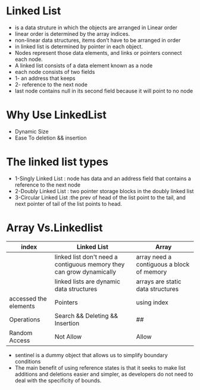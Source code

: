 # Linked List 
* is a data struture in which the objects are arranged in Linear order 
* linear order is determined by the array indices.
* non-linear data structures, items don’t have to be arranged in order
* in linked list is determined by pointer in each object.
* Nodes represent those data elements, and links or pointers connect each node.
* A linked list consists of a data element known as a node
* each node consists of two fields
* 1- an address that keeps
* 2- reference to the next node
* last node contains null in its second field because it will point to no node
# Why Use LinkedList
* Dynamic Size
* Ease To deletion && insertion
# The linked list types
* 1-Singly Linked List :  node has data and an address field that contains a reference to the next node
* 2-Doubly Linked List : two pointer storage blocks in the doubly linked list
* 3-Circular Linked List :the prev of head of the list point to the tail, and next pointer of tail of the list points to head.
# Array Vs.Linkedlist
| index| Linked List| Array |
| -- | -- |---|
|  |linked list don't need a contiguous memory they can grow dynamically|array need a contiguous a block of memory  |
|  | linked lists are dynamic data structures  |  arrays are static data structures |
| accessed the elements |Pointers| using index |
| Operations | Search && Deleting && Insertion | ## |
| Random Access | Not Allow | Allow |


* sentinel is a dummy object that allows us to simplify boundary conditions
* The main benefit of using reference states is that it seeks to make list additions and deletions easier and simpler, as developers do not need to deal with the specificity of bounds.
 

